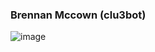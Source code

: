 ### Brennan Mccown (clu3bot)


![image](https://storage.googleapis.com/gweb-uniblog-publish-prod/original_images/Dino_non-birthday_version.gif)
